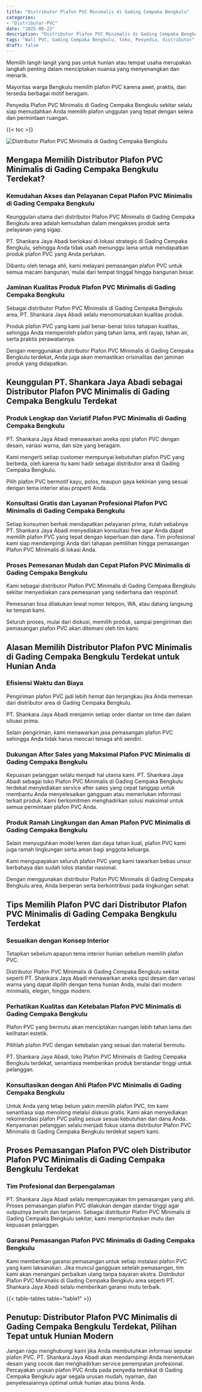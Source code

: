 ```yaml
---
title: "Distributor Plafon PVC Minimalis di Gading Cempaka Bengkulu"
categories: 
- "Distributor-PVC"
date: "2025-08-22"
description: "Distributor Plafon PVC Minimalis di Gading Cempaka Bengkulu untuk hunian, perkantoran, dan gerai. Panel unggulan, pilihan motif, variasi warna menarik, beserta jasa penempatan dikerjakan oleh teknisi profesional dan jaminan resmi!|Jasa penjualan Plafon PVC Minimalis di Gading Cempaka Bengkulu untuk keperluan rumah, perkantoran, maupun toko, beserta panel unggulan dan instalasi oleh tim berpengalaman dan garansi resmi.|Pilihan Plafon PVC Minimalis di Gading Cempaka Bengkulu yang terbukti bagi rumah, perkantoran, dan toko, bersama produk terbaik dan pemasangan oleh teknisi ahli serta kepastian resmi.|Penyediaan Plafon PVC Minimalis di Gading Cempaka Bengkulu bagi rumah, kantor, dan toko, dengan produk unggulan dan pemasangan ditangani oleh tenaga ahli berpengalaman, dilengkapi dengan garansi resmi.}"
tags: "Wall PVC, Gading Cempaka Bengkulu, toko, Penyedia, distributor"
draft: false
---
```


Memilih langit-langit yang pas untuk hunian atau tempat usaha merupakan langkah penting dalam menciptakan nuansa yang menyenangkan dan menarik.

Mayoritas warga Bengkulu memilih plafon PVC karena awet, praktis, dan tersedia berbagai motif beragam.

Penyedia Plafon PVC Minimalis di Gading Cempaka Bengkulu sekitar selalu siap memudahkan Anda memilih plafon unggulan yang tepat dengan selera dan permintaan ruangan.

{{< toc >}}

![Distributor Plafon PVC Minimalis di Gading Cempaka Bengkulu](/images/Distributor-PVC/Distributor-Plafon-PVC-Minimalis-di-Gading-Cempaka-Bengkulu.png)


## Mengapa Memilih Distributor Plafon PVC Minimalis di Gading Cempaka Bengkulu Terdekat?

### Kemudahan Akses dan Pelayanan Cepat Plafon PVC Minimalis di Gading Cempaka Bengkulu

Keunggulan utama dari distributor Plafon PVC Minimalis di Gading Cempaka Bengkulu area adalah kemudahan dalam mengakses produk serta pelayanan yang sigap.

PT. Shankara Jaya Abadi berlokasi di lokasi strategis di Gading Cempaka Bengkulu, sehingga Anda tidak usah menunggu lama untuk mendapatkan produk plafon PVC yang Anda perlukan.

Dibantu oleh tenaga ahli, kami melayani pemasangan plafon PVC untuk semua macam bangunan, mulai dari tempat tinggal hingga bangunan besar.

### Jaminan Kualitas Produk Plafon PVC Minimalis di Gading Cempaka Bengkulu

Sebagai distributor Plafon PVC Minimalis di Gading Cempaka Bengkulu area, PT. Shankara Jaya Abadi selalu menomorsatukan kualitas produk.

Produk plafon PVC yang kami jual benar-benar lolos tahapan kualitas, sehingga Anda memperoleh plafon yang tahan lama, anti rayap, tahan air, serta praktis perawatannya.

Dengan menggunakan distributor Plafon PVC Minimalis di Gading Cempaka Bengkulu terdekat, Anda juga akan memastikan orisinalitas dan jaminan produk yang didapatkan.

## Keunggulan PT. Shankara Jaya Abadi sebagai Distributor Plafon PVC Minimalis di Gading Cempaka Bengkulu Terdekat

### Produk Lengkap dan Variatif Plafon PVC Minimalis di Gading Cempaka Bengkulu

PT. Shankara Jaya Abadi menawarkan aneka opsi plafon PVC dengan desain, variasi warna, dan size yang beragam.

Kami mengerti setiap customer mempunyai kebutuhan plafon PVC yang berbeda, oleh karena itu kami hadir sebagai distributor area di Gading Cempaka Bengkulu.

Pilih plafon PVC bermotif kayu, polos, maupun gaya kekinian yang sesuai dengan tema interior atau properti Anda.

### Konsultasi Gratis dan Layanan Profesional Plafon PVC Minimalis di Gading Cempaka Bengkulu

Setiap konsumen berhak mendapatkan pelayanan prima, itulah sebabnya PT. Shankara Jaya Abadi menyediakan konsultasi free agar Anda dapat memilih plafon PVC yang tepat dengan keperluan dan dana. Tim profesional kami siap mendampingi Anda dari tahapan pemilihan hingga pemasangan Plafon PVC Minimalis di lokasi Anda.

### Proses Pemesanan Mudah dan Cepat Plafon PVC Minimalis di Gading Cempaka Bengkulu

Kami sebagai distributor Plafon PVC Minimalis di Gading Cempaka Bengkulu sekitar menyediakan cara pemesanan yang sederhana dan responsif.

Pemesanan bisa dilakukan lewat nomor telepon, WA, atau datang langsung ke tempat kami.

Seluruh proses, mulai dari diskusi, memilih produk, sampai pengiriman dan pemasangan plafon PVC akan ditemani oleh tim kami.

## Alasan Memilih Distributor Plafon PVC Minimalis di Gading Cempaka Bengkulu Terdekat untuk Hunian Anda

### Efisiensi Waktu dan Biaya

Pengiriman plafon PVC jadi lebih hemat dan terjangkau jika Anda memesan dari distributor area di Gading Cempaka Bengkulu.

PT. Shankara Jaya Abadi menjamin setiap order diantar on time dan dalam situasi prima.

Selain pengiriman, kami menawarkan jasa pemasangan plafon PVC sehingga Anda tidak harus mencari tenaga ahli sendiri.

### Dukungan After Sales yang Maksimal Plafon PVC Minimalis di Gading Cempaka Bengkulu

Kepuasan pelanggan selalu menjadi hal utama kami. PT. Shankara Jaya Abadi sebagai toko Plafon PVC Minimalis di Gading Cempaka Bengkulu terdekat menyediakan service after sales yang cepat tanggap untuk membantu Anda menyelesaikan gangguan atau memerlukan informasi terkait produk. Kami berkomitmen menghadirkan solusi maksimal untuk semua permintaan plafon PVC Anda.

### Produk Ramah Lingkungan dan Aman Plafon PVC Minimalis di Gading Cempaka Bengkulu

Selain menyuguhkan model keren dan daya tahan kuat, plafon PVC kami juga ramah lingkungan serta aman bagi anggota keluarga.

Kami mengupayakan seluruh plafon PVC yang kami tawarkan bebas unsur berbahaya dan sudah lolos standar nasional.

Dengan menggunakan distributor Plafon PVC Minimalis di Gading Cempaka Bengkulu area, Anda berperan serta berkontribusi pada lingkungan sehat.

## Tips Memilih Plafon PVC dari Distributor Plafon PVC Minimalis di Gading Cempaka Bengkulu Terdekat

### Sesuaikan dengan Konsep Interior

Tetapkan sebelum apapun tema interior hunian sebelum memilih plafon PVC.

Distributor Plafon PVC Minimalis di Gading Cempaka Bengkulu sekitar seperti PT. Shankara Jaya Abadi menawarkan aneka opsi desain dan variasi warna yang dapat dipilih dengan tema hunian Anda, mulai dari modern minimalis, elegan, hingga modern.

### Perhatikan Kualitas dan Ketebalan Plafon PVC Minimalis di Gading Cempaka Bengkulu

Plafon PVC yang bermutu akan menciptakan ruangan lebih tahan lama dan kelihatan estetik.

Pilihlah plafon PVC dengan ketebalan yang sesuai dan material bermutu.

PT. Shankara Jaya Abadi, toko Plafon PVC Minimalis di Gading Cempaka Bengkulu terdekat, senantiasa memberikan produk berstandar tinggi untuk pelanggan.

### Konsultasikan dengan Ahli Plafon PVC Minimalis di Gading Cempaka Bengkulu

Untuk Anda yang tetap belum yakin memilih plafon PVC, tim kami senantiasa siap menolong melalui diskusi gratis. Kami akan menyediakan rekomendasi plafon PVC paling sesuai sesuai kebutuhan dan dana Anda. Kenyamanan pelanggan selalu menjadi fokus utama distributor Plafon PVC Minimalis di Gading Cempaka Bengkulu terdekat seperti kami.

## Proses Pemasangan Plafon PVC oleh Distributor Plafon PVC Minimalis di Gading Cempaka Bengkulu Terdekat

### Tim Profesional dan Berpengalaman

PT. Shankara Jaya Abadi selalu mempercayakan tim pemasangan yang ahli. Proses pemasangan plafon PVC dilakukan dengan standar tinggi agar outputnya bersih dan terjamin. Sebagai distributor Plafon PVC Minimalis di Gading Cempaka Bengkulu sekitar, kami memprioritaskan mutu dan kepuasan pelanggan.

### Garansi Pemasangan Plafon PVC Minimalis di Gading Cempaka Bengkulu

Kami memberikan garansi pemasangan untuk setiap instalasi plafon PVC yang kami laksanakan. Jika muncul gangguan setelah pemasangan, tim kami akan menangani perbaikan ulang tanpa bayaran ekstra. Distributor Plafon PVC Minimalis di Gading Cempaka Bengkulu area seperti PT. Shankara Jaya Abadi selalu memberikan garansi mutu terbaik.

{{< table-tables table="table1" >}}

## Penutup: Distributor Plafon PVC Minimalis di Gading Cempaka Bengkulu Terdekat, Pilihan Tepat untuk Hunian Modern

Jangan ragu menghubungi kami jika Anda membutuhkan informasi seputar plafon PVC. PT. Shankara Jaya Abadi akan mendampingi Anda menentukan desain yang cocok dan menghadirkan service penempatan profesional. Percayakan urusan plafon PVC Anda pada penyedia terdekat di Gading Cempaka Bengkulu agar segala urusan mudah, nyaman, dan penyelesaiannya optimal untuk hunian atau bisnis Anda.
